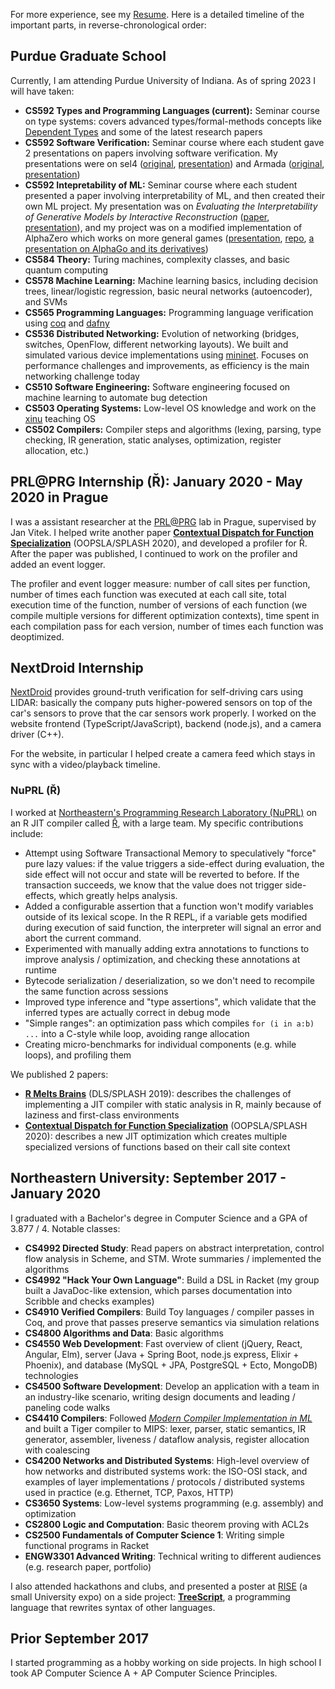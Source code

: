 For more experience, see my [Resume](/Resume.pdf). Here is a detailed timeline of the important parts, in reverse-chronological order:

## Purdue Graduate School

Currently, I am attending Purdue University of Indiana. As of spring 2023 I will have taken:

- **CS592 Types and Programming Languages (current):** Seminar course on type systems: covers advanced types/formal-methods concepts like [Dependent Types](https://en.wikipedia.org/wiki/Dependent_type) and some of the latest research papers
- **CS592 Software Verification:** Seminar course where each student gave 2 presentations on papers involving software verification. My presentations were on sel4 ([original](http://web1.cs.columbia.edu/~junfeng/09fa-e6998/papers/sel4.pdf), [presentation](https://docs.google.com/presentation/d/1Cgm3cl_Gif4f-0eH8EJ5QqVfMcyiubmEbs0kUnBK8Vo/view)) and Armada ([original](https://www.microsoft.com/en-us/research/publication/armada-low-effort-verification-of-high-performance-concurrent-programs/), [presentation](https://docs.google.com/presentation/d/1maUgRxwgRZFYOwerFPz93Cy9lTQOTWJFiLqqCIOmdZM/view))
- **CS592 Intepretability of ML:** Seminar course where each student presented a paper involving interpretability of ML, and then created their own ML project. My presentation was on *Evaluating the Interpretability of Generative Models by Interactive Reconstruction* ([paper](https://arxiv.org/pdf/2102.01264), [presentation](https://docs.google.com/presentation/d/1NcmwGHCLBI81ssHzHllBpjRU_mrTM_xVs2A5dl49ALY/view)), and my project was on a modified implementation of AlphaZero which works on more general games ([presentation](https://docs.google.com/presentation/d/1ktt_2jE_DIQh3v-QaaWQfa3SbtFmu-c-LJC9pKUUkX8/view), [repo](https://github.com/Jakobeha/cge-ai), [a presentation on AlphaGo and its derivatives](https://docs.google.com/presentation/d/134bZdCOJR_RqtQYQ0bZaiAQbjQEjWe5V-gmtI5EBvPg/view))
- **CS584 Theory:** Turing machines, complexity classes, and basic quantum computing
- **CS578 Machine Learning:** Machine learning basics, including decision trees, linear/logistic regression, basic neural networks (autoencoder), and SVMs
- **CS565 Programming Languages:** Programming language verification using [coq](https://coq.inria.fr/) and [dafny](https://www.microsoft.com/en-us/research/project/dafny-a-language-and-program-verifier-for-functional-correctness/)
- **CS536 Distributed Networking:** Evolution of networking (bridges, switches, OpenFlow, different networking layouts). We built and simulated various device implementations using [mininet](http://mininet.org/). Focuses on performance challenges and improvements, as efficiency is the main networking challenge today
- **CS510 Software Engineering:** Software engineering focused on machine learning to automate bug detection
- **CS503 Operating Systems:** Low-level OS knowledge and work on the [xinu](https://xinu.cs.purdue.edu/) teaching OS
- **CS502 Compilers:** Compiler steps and algorithms (lexing, parsing, type checking, IR generation, static analyses, optimization, register allocation, etc.)

## PRL@PRG Internship (Ř): January 2020 - May 2020 in Prague

I was a assistant researcher at the [<PRL@PRG>](https://prl-prg.github.io/) lab in Prague, supervised by Jan Vitek. I helped write another paper **[Contextual Dispatch for Function Specialization](http://janvitek.org/pubs/oopsla20-cd.pdf)** (OOPSLA/SPLASH 2020), and developed a profiler for Ř. After the paper was published, I continued to work on the profiler and added an event logger.

The profiler and event logger measure: number of call sites per function, number of times each function was executed at each call site, total execution time of the function, number of versions of each function (we compile multiple versions for different optimization contexts), time spent in each compilation pass for each version, number of times each function was deoptimized.

## NextDroid Internship

[NextDroid](https://nextdroid.com/) provides ground-truth verification for self-driving cars using LIDAR: basically the company puts higher-powered sensors on top of the car's sensors to prove that the car sensors work properly. I worked on the website frontend (TypeScript/JavaScript), backend (node.js), and a camera driver (C++).

For the website, in particular I helped create a camera feed which stays in sync with a video/playback timeline.

### NuPRL (Ř)

I worked at [Northeastern's Programming Research Laboratory (NuPRL)](http://prl.ccs.neu.edu/) on an R JIT compiler called [Ř](https://github.com/reactorlabs/rir), with a large team. My specific contributions include:

- Attempt using Software Transactional Memory to speculatively "force" pure lazy values: if the value triggers a side-effect during evaluation, the side effect will not occur and state will be reverted to before. If the transaction succeeds, we know that the value does not trigger side-effects, which greatly helps analysis.
- Added a configurable assertion that a function won't modify variables outside of its lexical scope. In the R REPL, if a variable gets modified during execution of said function, the interpreter will signal an error and abort the current command.
- Experimented with manually adding extra annotations to functions to improve analysis / optimization, and checking these annotations at runtime
- Bytecode serialization / deserialization, so we don't need to recompile the same function across sessions
- Improved type inference and "type assertions", which validate that the inferred types are actually correct in debug mode
- "Simple ranges": an optimization pass which compiles `for (i in a:b) ...` into a C-style while loop, avoiding range allocation
- Creating micro-benchmarks for individual components (e.g. while loops), and profiling them

We published 2 papers:

- **[R Melts Brains](https://arxiv.org/abs/1907.05118)** (DLS/SPLASH 2019): describes the challenges of implementing a JIT compiler with static analysis in R, mainly because of laziness and first-class environments
- **[Contextual Dispatch for Function Specialization](http://janvitek.org/pubs/oopsla20-cd.pdf)** (OOPSLA/SPLASH 2020): describes a new JIT optimization which creates multiple specialized versions of functions based on their call site context

## Northeastern University: September 2017 - January 2020

I graduated with a Bachelor's degree in Computer Science and a GPA of 3.877 / 4. Notable classes:

- **CS4992 Directed Study**: Read papers on abstract interpretation, control flow analysis in Scheme, and STM. Wrote summaries / implemented the algorithms
- **CS4992 "Hack Your Own Language"**: Build a DSL in Racket (my group built a JavaDoc-like extension, which parses documentation into Scribble and checks examples)
- **CS4910 Verified Compilers**: Build Toy languages / compiler passes in Coq, and prove that passes preserve semantics via simulation relations
- **CS4800 Algorithms and Data**: Basic algorithms
- **CS4550 Web Development**: Fast overview of client (jQuery, React, Angular, Elm), server (Java + Spring Boot, node.js express, Elixir + Phoenix), and database (MySQL + JPA, PostgreSQL + Ecto, MongoDB) technologies
- **CS4500 Software Development**: Develop an application with a team in an industry-like scenario, writing design documents and leading / paneling code walks
- **CS4410 Compilers**: Followed *[Modern Compiler Implementation in ML](https://www.amazon.com/Modern-Compiler-Implementation-Andrew-Appel-ebook/dp/B00D2WQAE8)* and built a Tiger compiler to MIPS: lexer, parser, static semantics, IR generator, assembler, liveness / dataflow analysis, register allocation with coalescing
- **CS4200 Networks and Distributed Systems**: High-level overview of how networks and distributed systems work: the ISO-OSI stack, and examples of layer implementations / protocols / distributed systems used in practice (e.g. Ethernet, TCP, Paxos, HTTP)
- **CS3650 Systems**: Low-level systems programming (e.g. assembly) and optimization
- **CS2800 Logic and Computation**: Basic theorem proving with ACL2s
- **CS2500 Fundamentals of Computer Science 1**: Writing simple functional programs in Racket
- **ENGW3301 Advanced Writing**: Technical writing to different audiences (e.g. research paper, portfolio)

I also attended hackathons and clubs, and presented a poster at [RISE](https://www.northeastern.edu/rise/) (a small University expo) on a side project: [**TreeScript**](https://github.com/jakobeha/treescript), a programming language that rewrites syntax of other languages.

## Prior September 2017

I started programming as a hobby working on side projects. In high school I took AP Computer Science A + AP Computer Science Principles.
